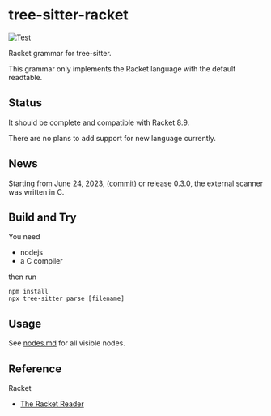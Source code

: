 # tree-sitter-racket

[![Test](https://github.com/6cdh/tree-sitter-racket/actions/workflows/test.yml/badge.svg)](https://github.com/6cdh/tree-sitter-racket/actions/workflows/test.yml)

Racket grammar for tree-sitter.

This grammar only implements the Racket language with the default readtable.

## Status

It should be complete and compatible with Racket 8.9.

There are no plans to add support for new language currently.

## News

Starting from June 24, 2023, ([commit](https://github.com/6cdh/tree-sitter-racket/commit/989c3e631a7f2d87bb6a66a5394870aaeb6c56e7)) or release 0.3.0, the external scanner was written in C.

## Build and Try

You need

* nodejs
* a C compiler

then run

```shell
npm install
npx tree-sitter parse [filename]
```

## Usage

See [nodes.md](./nodes.md) for all visible nodes.

## Reference

Racket

- [The Racket Reader](https://docs.racket-lang.org/reference/reader.html)

